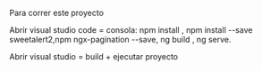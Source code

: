 Para correr este proyecto

Abrir visual studio code =
   consola: npm install , npm install --save sweetalert2,npm ngx-pagination --save, ng build , ng serve.

Abrir visual studio = build + ejecutar proyecto

